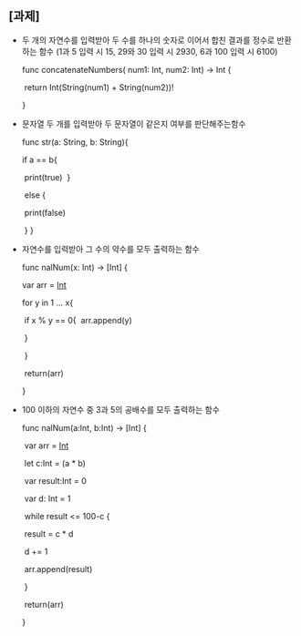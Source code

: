 ## [과제]

- 두 개의 자연수를 입력받아 두 수를 하나의 숫자로 이어서 합친 결과를 정수로 반환하는 함수   (1과 5 입력 시 15,  29와 30 입력 시 2930,  6과 100 입력 시 6100)

  func concatenateNumbers( num1: Int,  num2: Int) -> Int {

  ​	return Int(String(num1) + String(num2))!

  }

- 문자열 두 개를 입력받아 두 문자열이 같은지 여부를 판단해주는함수

  func str(a: String, b: String){

  if a == b{

  ​	print(true)
  ​    }

  ​	else {

  ​		print(false)

  ​		}
  }

- 자연수를 입력받아 그 수의 약수를 모두 출력하는 함수

  func nalNum(x: Int) -> [Int] {

  var arr = [Int]()

  for y in 1 ... x{

  ​	if x % y == 0{
  ​			arr.append(y)

  ​		}

  ​	}

  ​	return(arr)

  }

- 100 이하의 자연수 중 3과 5의 공배수를 모두 출력하는 함수 

  func nalNum(a:Int, b:Int) -> [Int] {

  ​	var arr = [Int]()

  ​	let c:Int = (a * b)

  ​	var result:Int = 0

  ​	var d: Int = 1

  ​		while result <= 100-c {

  ​			result = c * d

  ​				d += 1

  ​		arr.append(result)

  ​			}

  ​		return(arr)

  }